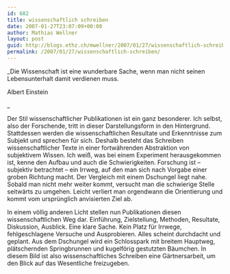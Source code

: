 ```yaml
---
id: 682
title: wissenschaftlich schreiben
date: 2007-01-27T23:07:09+00:00
author: Mathias Wellner
layout: post
guid: http://blogs.ethz.ch/mwellner/2007/01/27/wissenschaftlich-schreiben/
permalink: /2007/01/27/wissenschaftlich-schreiben/
---
```

_Die Wissenschaft ist eine wunderbare Sache, wenn man nicht seinen Lebensunterhalt damit verdienen muss.
  

  
Albert Einstein
  
_ 

Der Stil wissenschaftlicher Publikationen ist ein ganz besonderer. Ich selbst, also der Forschende, tritt in dieser Darstellungsform in den Hintergrund. Stattdessen werden die wissenschaftlichen Resultate und Erkenntnisse zum Subjekt und sprechen für sich. Deshalb besteht das Schreiben wissenschaftlicher Texte in einer fortwährenden Abstraktion von subjektivem Wissen. Ich weiß, was bei einem Experiment herausgekommen ist, kenne den Aufbau und auch die Schwierigkeiten. Forschung ist &#8211; subjektiv betrachtet &#8211; ein Irrweg, auf den man sich nach Vorgabe einer groben Richtung macht. Der Vergleich mit einem Dschungel liegt nahe. Sobald man nicht mehr weiter kommt, versucht man die schwierige Stelle seitwärts zu umgehen. Leicht verliert man orgendwann die Orientierung und kommt vom ursprünglich anvisierten Ziel ab. 

In einem völlig anderen Licht stellen nun Publikationen diesen wissenschaftlichen Weg dar. Einführung, Zielstellung, Methoden, Resultate, Diskussion, Ausblick. Eine klare Sache. Kein Platz für Irrwege, fehlgeschlagene Versuche und Ausprobieren. Alles scheint durchdacht und geplant. Aus dem Dschungel wird ein Schlosspark mit breitem Hauptweg, plätschernden Springbrunnen und kugelförig gestutzten Bäumchen. In diesem Bild ist also wissenschaftliches Schreiben eine Gärtnersarbeit, um den Blick auf das Wesentliche freizugeben.